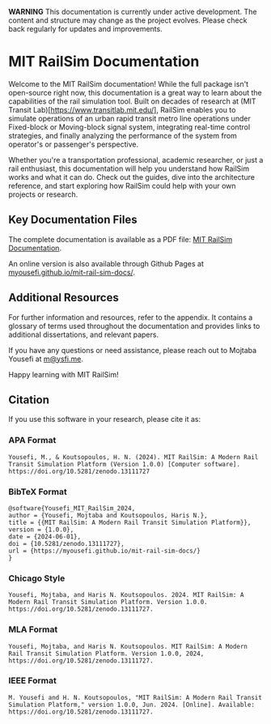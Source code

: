 **WARNING** This documentation is currently under active development. The content and structure may change as the project evolves. Please check back regularly for updates and improvements.

# MIT RailSim Documentation

Welcome to the MIT RailSim documentation! While the full package isn't open-source right now, this documentation is a great way to learn about the capabilities of the rail simulation tool. Built on decades of research at (MIT Transit Lab)[https://www.transitlab.mit.edu/], RailSim enables you to simulate operations of an urban rapid transit metro line operations under Fixed-block or Moving-block signal system, integrating real-time control strategies, and finally analyzing the performance of the system from operator's or passenger's perspective.

Whether you're a transportation professional, academic researcher, or just a rail enthusiast, this documentation will help you understand how RailSim works and what it can do. Check out the guides, dive into the architecture reference, and start exploring how RailSim could help with your own projects or research.

## Key Documentation Files

The complete documentation is available as a PDF file: [MIT RailSim Documentation](_build/latex/mitrailsim.pdf).

An online version is also available through Github Pages at [myousefi.github.io/mit-rail-sim-docs/](https://myousefi.github.io/mit-rail-sim-docs/).

## Additional Resources

For further information and resources, refer to the appendix. It contains a glossary of terms used throughout the documentation and provides links to additional dissertations, and relevant papers.

If you have any questions or need assistance, please reach out to Mojtaba Yousefi at [m@ysfi.me](mailto:m@ysfi.me).

Happy learning with MIT RailSim!

## Citation

If you use this software in your research, please cite it as:

### APA Format

```
Yousefi, M., & Koutsopoulos, H. N. (2024). MIT RailSim: A Modern Rail Transit Simulation Platform (Version 1.0.0) [Computer software]. https://doi.org/10.5281/zenodo.13111727
```

### BibTeX Format

```
@software{Yousefi_MIT_RailSim_2024,
author = {Yousefi, Mojtaba and Koutsopoulos, Haris N.},
title = {{MIT RailSim: A Modern Rail Transit Simulation Platform}},
version = {1.0.0},
date = {2024-06-01},
doi = {10.5281/zenodo.13111727},
url = {https://myousefi.github.io/mit-rail-sim-docs/}
}
```

### Chicago Style

```
Yousefi, Mojtaba, and Haris N. Koutsopoulos. 2024. MIT RailSim: A Modern Rail Transit Simulation Platform. Version 1.0.0. https://doi.org/10.5281/zenodo.13111727.
```

### MLA Format

```
Yousefi, Mojtaba, and Haris N. Koutsopoulos. MIT RailSim: A Modern Rail Transit Simulation Platform. Version 1.0.0, 2024, https://doi.org/10.5281/zenodo.13111727.
```

### IEEE Format

```
M. Yousefi and H. N. Koutsopoulos, "MIT RailSim: A Modern Rail Transit Simulation Platform," version 1.0.0, Jun. 2024. [Online]. Available: https://doi.org/10.5281/zenodo.13111727.
```
